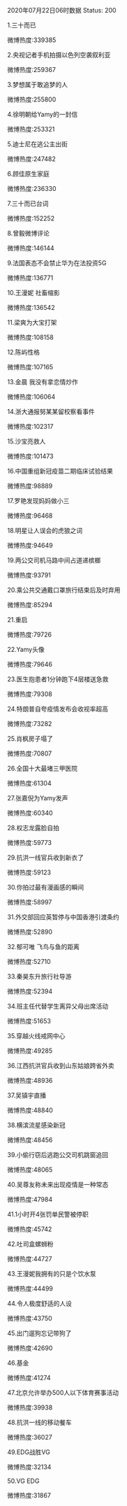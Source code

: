 2020年07月22日06时数据
Status: 200

1.三十而已

微博热度:339385

2.央视记者手机拍摄以色列空袭叙利亚

微博热度:259367

3.梦想属于敢追梦的人

微博热度:255800

4.徐明朝给Yamy的一封信

微博热度:253321

5.迪士尼在逃公主出街

微博热度:247482

6.顾佳原生家庭

微博热度:236330

7.三十而已台词

微博热度:152252

8.曾毅微博评论

微博热度:146144

9.法国表态不会禁止华为在法投资5G

微博热度:136771

10.王漫妮 社畜缩影

微博热度:136542

11.梁爽为大宝打架

微博热度:108158

12.陈屿性格

微博热度:107165

13.金晨 我没有拿恋情炒作

微博热度:106064

14.浙大通报努某某留校察看事件

微博热度:102317

15.沙宝亮救人

微博热度:101473

16.中国重组新冠疫苗二期临床试验结果

微博热度:98889

17.罗艳发现妈妈做小三

微博热度:96468

18.明星让人误会的虎狼之词

微博热度:94649

19.两公交司机马路中间占道递槟榔

微博热度:93791

20.乘公共交通戴口罩旅行结束后及时弃用

微博热度:85294

21.重启

微博热度:79726

22.Yamy头像

微博热度:79646

23.医生抱患者1分钟跑下4层楼送急救

微博热度:79308

24.特朗普自夸疫情发布会收视率超高

微博热度:73282

25.肖枫房子塌了

微博热度:70807

26.全国十大最堵三甲医院

微博热度:61304

27.张嘉倪为Yamy发声

微博热度:60340

28.权志龙露脸自拍

微博热度:59773

29.抗洪一线官兵收到新衣了

微博热度:59123

30.你拍过最有漫画感的瞬间

微博热度:58997

31.外交部回应英暂停与中国香港引渡条约

微博热度:52890

32.郁可唯 飞鸟与鱼的距离

微博热度:52710

33.秦昊东升旅行社导游

微博热度:52394

34.班主任代替学生离异父母出席活动

微博热度:51653

35.穿越火线戒网中心

微博热度:49285

36.江西抗洪官兵收到山东姑娘跨省外卖

微博热度:48936

37.吴镇宇直播

微博热度:48840

38.横滨流星感染新冠

微博热度:48456

39.小偷行窃后逃跑公交司机跳窗追回

微博热度:48065

40.吴尊友称未来出现疫情是一种常态

微博热度:47984

41.1小时开4张罚单民警被停职

微博热度:45742

42.吐司盒螺蛳粉

微博热度:44727

43.王漫妮我拥有的只是个饮水泵

微博热度:44499

44.令人极度舒适的人设

微博热度:43750

45.出门遛狗忘记带狗了

微博热度:42690

46.基金

微博热度:41274

47.北京允许举办500人以下体育赛事活动

微博热度:39938

48.抗洪一线的移动餐车

微博热度:36027

49.EDG战胜VG

微博热度:32134

50.VG EDG

微博热度:31867

